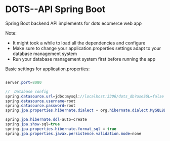 # DOTS--API Spring Boot
Spring Boot backend API implements for dots ecomerce web app

Note: 
+ It might took a while to load all the dependencies and configure
+ Make sure to change your application.properties settings adapt to your database management system
+ Run your database management system first before running the app

Basic settings for application.properties:
```java

server.port=8080

//  Database config 
spring.datasource.url=jdbc:mysql://localhost:3306/dots_db?useSSL=false
spring.datasource.username=root
spring.datasource.password=root
spring.jpa.properties.hibernate.dialect = org.hibernate.dialect.MySQL8Dialect

spring.jpa.hibernate.ddl-auto=create
spring.jpa.show-sql=true
spring.jpa.properties.hibernate.format_sql = true
spring.jpa.properties.javax.persistence.validation.mode=none


```

